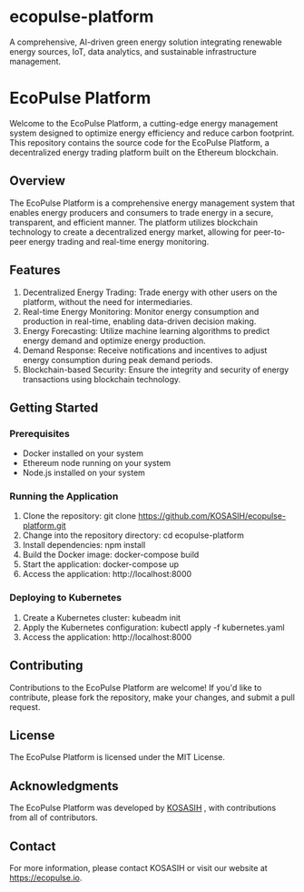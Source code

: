 # ecopulse-platform

A comprehensive, AI-driven green energy solution integrating renewable energy sources, IoT, data analytics, and sustainable infrastructure management.

# EcoPulse Platform

Welcome to the EcoPulse Platform, a cutting-edge energy management system designed to optimize energy efficiency and reduce carbon footprint. This repository contains the source code for the EcoPulse Platform, a decentralized energy trading platform built on the Ethereum blockchain.

## Overview

The EcoPulse Platform is a comprehensive energy management system that enables energy producers and consumers to trade energy in a secure, transparent, and efficient manner. The platform utilizes blockchain technology to create a decentralized energy market, allowing for peer-to-peer energy trading and real-time energy monitoring.

## Features

1. Decentralized Energy Trading: Trade energy with other users on the platform, without the need for intermediaries.
2. Real-time Energy Monitoring: Monitor energy consumption and production in real-time, enabling data-driven decision making.
3. Energy Forecasting: Utilize machine learning algorithms to predict energy demand and optimize energy production.
4. Demand Response: Receive notifications and incentives to adjust energy consumption during peak demand periods.
5. Blockchain-based Security: Ensure the integrity and security of energy transactions using blockchain technology.

## Getting Started

### Prerequisites

- Docker installed on your system
- Ethereum node running on your system
- Node.js installed on your system

### Running the Application

1. Clone the repository: git clone https://github.com/KOSASIH/ecopulse-platform.git
2. Change into the repository directory: cd ecopulse-platform
3. Install dependencies: npm install
4. Build the Docker image: docker-compose build
5. Start the application: docker-compose up
6. Access the application: http://localhost:8000

### Deploying to Kubernetes

1. Create a Kubernetes cluster: kubeadm init
2. Apply the Kubernetes configuration: kubectl apply -f kubernetes.yaml
3. Access the application: http://localhost:8000

## Contributing

Contributions to the EcoPulse Platform are welcome! If you'd like to contribute, please fork the repository, make your changes, and submit a pull request.

## License

The EcoPulse Platform is licensed under the MIT License.

## Acknowledgments

The EcoPulse Platform was developed by [KOSASIH](https://www.linkedin.com/in/kosasih-81b46b5a) , with contributions from all of contributors.

## Contact

For more information, please contact KOSASIH or visit our website at https://ecopulse.io.
